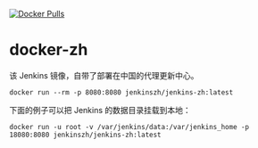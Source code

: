 [![Docker Pulls](https://img.shields.io/docker/pulls/jenkinszh/jenkins-zh.svg)](https://hub.docker.com/r/jenkinszh/jenkins-zh/tags)

# docker-zh

该 Jenkins 镜像，自带了部署在中国的代理更新中心。

`docker run --rm -p 8080:8080 jenkinszh/jenkins-zh:latest`

下面的例子可以把 Jenkins 的数据目录挂载到本地：

`docker run -u root -v /var/jenkins/data:/var/jenkins_home -p 18080:8080 jenkinszh/jenkins-zh:latest`
